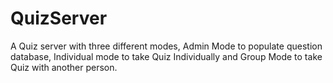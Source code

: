 # QuizServer
A Quiz server with three different modes, Admin Mode to populate question database, Individual mode to take Quiz Individually and Group Mode to take Quiz with another person.
